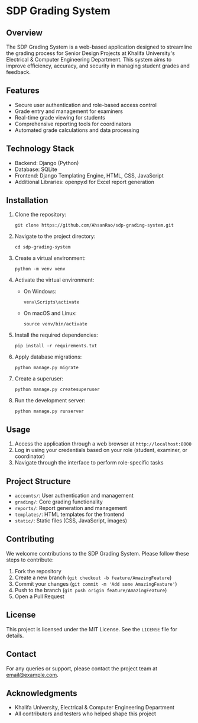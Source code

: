 # SDP Grading System

## Overview

The SDP Grading System is a web-based application designed to streamline the grading process for Senior Design Projects at Khalifa University's Electrical & Computer Engineering Department. This system aims to improve efficiency, accuracy, and security in managing student grades and feedback.

## Features

- Secure user authentication and role-based access control
- Grade entry and management for examiners
- Real-time grade viewing for students
- Comprehensive reporting tools for coordinators
- Automated grade calculations and data processing

## Technology Stack

- Backend: Django (Python)
- Database: SQLite
- Frontend: Django Templating Engine, HTML, CSS, JavaScript
- Additional Libraries: openpyxl for Excel report generation

## Installation

1. Clone the repository:
   ```
   git clone https://github.com/AhsanRao/sdp-grading-system.git
   ```

2. Navigate to the project directory:
   ```
   cd sdp-grading-system
   ```

3. Create a virtual environment:
   ```
   python -m venv venv
   ```

4. Activate the virtual environment:
   - On Windows:
     ```
     venv\Scripts\activate
     ```
   - On macOS and Linux:
     ```
     source venv/bin/activate
     ```

5. Install the required dependencies:
   ```
   pip install -r requirements.txt
   ```

6. Apply database migrations:
   ```
   python manage.py migrate
   ```

7. Create a superuser:
   ```
   python manage.py createsuperuser
   ```

8. Run the development server:
   ```
   python manage.py runserver
   ```

## Usage

1. Access the application through a web browser at `http://localhost:8000`
2. Log in using your credentials based on your role (student, examiner, or coordinator)
3. Navigate through the interface to perform role-specific tasks

## Project Structure

- `accounts/`: User authentication and management
- `grading/`: Core grading functionality
- `reports/`: Report generation and management
- `templates/`: HTML templates for the frontend
- `static/`: Static files (CSS, JavaScript, images)

## Contributing

We welcome contributions to the SDP Grading System. Please follow these steps to contribute:

1. Fork the repository
2. Create a new branch (`git checkout -b feature/AmazingFeature`)
3. Commit your changes (`git commit -m 'Add some AmazingFeature'`)
4. Push to the branch (`git push origin feature/AmazingFeature`)
5. Open a Pull Request

## License

This project is licensed under the MIT License. See the `LICENSE` file for details.

## Contact

For any queries or support, please contact the project team at [email@example.com](mailto:email@example.com).

## Acknowledgments

- Khalifa University, Electrical & Computer Engineering Department
- All contributors and testers who helped shape this project